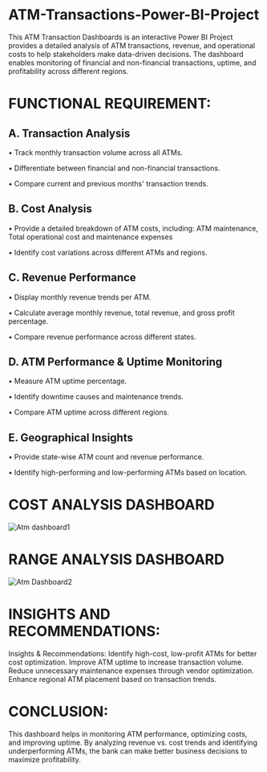 # ATM-Transactions-Power-BI-Project
This ATM Transaction Dashboards  is an interactive Power BI Project provides a detailed analysis of ATM transactions, revenue, and operational costs to help stakeholders make data-driven decisions. The dashboard enables monitoring of financial and non-financial transactions, uptime, and profitability across different regions.

# FUNCTIONAL REQUIREMENT:
## A. Transaction Analysis
• Track monthly transaction volume across all ATMs.

• Differentiate between financial and non-financial transactions.

• Compare current and previous months' transaction trends.
## B. Cost Analysis
• Provide a detailed breakdown of ATM costs, including: ATM maintenance, Total operational cost and maintenance expenses

• Identify cost variations across different ATMs and regions.
## C. Revenue Performance
• Display monthly revenue trends per ATM.

• Calculate average monthly revenue, total revenue, and gross profit percentage.

• Compare revenue performance across different states.
## D. ATM Performance & Uptime Monitoring
• Measure ATM uptime percentage.

• Identify downtime causes and maintenance trends.

• Compare ATM uptime across different regions.
## E. Geographical Insights
• Provide state-wise ATM count and revenue performance.

• Identify high-performing and low-performing ATMs based on location.

# COST ANALYSIS DASHBOARD

![Atm dashboard1](https://github.com/user-attachments/assets/b24f0f53-3316-4f23-96d4-2504c31b954a)

# RANGE ANALYSIS DASHBOARD

![Atm Dashboard2](https://github.com/user-attachments/assets/d5081fa1-17e5-4f9d-9c04-b50d93ee9960)



# INSIGHTS AND RECOMMENDATIONS:
Insights & Recommendations:
Identify high-cost, low-profit ATMs for better cost optimization.
Improve ATM uptime to increase transaction volume.
Reduce unnecessary maintenance expenses through vendor optimization.
Enhance regional ATM placement based on transaction trends.

# CONCLUSION:
This dashboard helps in monitoring ATM performance, optimizing costs, and improving uptime. By analyzing revenue vs. cost trends and identifying underperforming ATMs, the bank can make better business decisions to maximize profitability.



